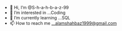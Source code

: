 - 👋 Hi, I’m @S-h-a-h-b-a-z-99
- 👀 I’m interested in ...Coding 
- 🌱 I’m currently learning ...SQL
- 📫 How to reach me ...alamshahbaz1999@gmail.com

<!---
S-h-a-h-b-a-z-99/S-h-a-h-b-a-z-99 is a ✨ special ✨ repository because its `README.md` (this file) appears on your GitHub profile.
You can click the Preview link to take a look at your changes.
--->
